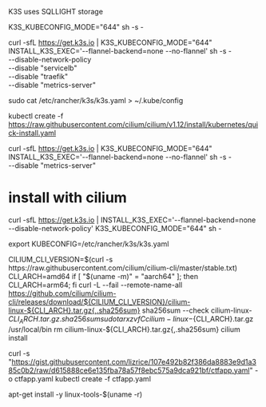 K3S uses SQLLIGHT storage

K3S_KUBECONFIG_MODE="644" sh -s -

curl -sfL https://get.k3s.io | K3S_KUBECONFIG_MODE="644" \
INSTALL_K3S_EXEC='--flannel-backend=none   --no-flannel' sh -s - \
  --disable-network-policy \
  --disable "servicelb" \
  --disable "traefik" \
  --disable "metrics-server"

sudo cat /etc/rancher/k3s/k3s.yaml > ~/.kube/config



kubectl create -f https://raw.githubusercontent.com/cilium/cilium/v1.12/install/kubernetes/quick-install.yaml


curl -sfL https://get.k3s.io | K3S_KUBECONFIG_MODE="644" \
INSTALL_K3S_EXEC='--flannel-backend=none   --no-flannel' sh -s - \
  --disable "metrics-server"


# install with cilium

curl -sfL https://get.k3s.io | INSTALL_K3S_EXEC='--flannel-backend=none --disable-network-policy' K3S_KUBECONFIG_MODE="644" sh -

export KUBECONFIG=/etc/rancher/k3s/k3s.yaml

CILIUM_CLI_VERSION=$(curl -s https://raw.githubusercontent.com/cilium/cilium-cli/master/stable.txt)
CLI_ARCH=amd64
if [ "$(uname -m)" = "aarch64" ]; then CLI_ARCH=arm64; fi
curl -L --fail --remote-name-all https://github.com/cilium/cilium-cli/releases/download/${CILIUM_CLI_VERSION}/cilium-linux-${CLI_ARCH}.tar.gz{,.sha256sum}
sha256sum --check cilium-linux-${CLI_ARCH}.tar.gz.sha256sum
sudo tar xzvfC cilium-linux-${CLI_ARCH}.tar.gz /usr/local/bin
rm cilium-linux-${CLI_ARCH}.tar.gz{,.sha256sum}
cilium install





curl -s "https://gist.githubusercontent.com/lizrice/107e492b82f386da8883e9d1a385c0b2/raw/d615888ce6e135fba78a57f8ebc575a9dca921bf/ctfapp.yaml" -o ctfapp.yaml
kubectl create -f ctfapp.yaml

apt-get install -y linux-tools-$(uname -r)

